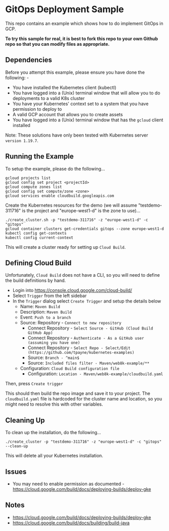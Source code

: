 GitOps Deployment Sample
========================

This repo contains an example which shows how to do implement GitOps in GCP.

**To try this sample for real, it is best to fork this repo to your own Github repo so that you can modify files as appropriate.**

Dependencies
------------
Before you attempt this example, please ensure you have done the following: -
- You have installed the Kubernetes client (kubectl)
- You have logged into a (Unix) terminal window that will allow you to do deployments to a valid K8s cluster
- You have your Kubernetes' context set to a system that you have permission to deploy to
- A valid GCP account that allows you to create assets
- You have logged into a (Unix) terminal window that has the `gcloud` client installed

Note: These solutions have only been tested with Kubernetes server `version 1.19.7`.

Running the Example
-------------------
To setup the example, please do the following...

    gcloud projects list
    gcloud config set project <projectId>
    gcloud compute zones list
    gcloud config set compute/zone <zone>
    gcloud services enable cloudbuild.googleapis.com

Create the Kubernetes resources for the demo (we will assume "testdemo-311716" is the project and
"europe-west1-d" is the zone to use)...

    ./create_cluster.sh -p "testdemo-311716" -z "europe-west1-d" -c "gitops"
    gcloud container clusters get-credentials gitops --zone europe-west1-d
    kubectl config get-contexts
    kubectl config current-context

This will create a cluster ready for setting up `Cloud Build`.

Defining Cloud Build
--------------------
Unfortunately, `Cloud Build` does not have a CLI, so you will need to define the build definitions by hand.

* Login into https://console.cloud.google.com/cloud-build/
* Select `Trigger` from the left sidebar
* In the `Trigger` dialog select `Create Trigger` and setup the details below
  * Name: `Maven Build`
  * Description: `Maven Build`
  * Event: `Push to a branch`
  * Source: Repository - `Connect to new repository`
    * Connect Repository - `Select Source - GitHub (Cloud Build GitHub App)`
    * Connect Repository - `Authenticate - As a GitHub user (assuming you have one)`
    * Connect Repository - `Select Repo - Select/Edit (https://github.com/tpayne/kubernetes-examples)`
    * Source: `Branch - ^main$`
    * Source: `Included files filter - Maven/web8k-example/**`
  * Configuration: `Cloud Build configuration file`
    * Configuration: `Location - Maven/web8k-example/cloudbuild.yaml`

Then, press `Create trigger`

This should then build the repo image and save it to your project. The `cloudbuild.yaml` file is hardcoded for the cluster name and location, so you might need to resolve this with other variables.

Cleaning Up
-----------
To clean up the installation, do the following...

    ./create_cluster -p "testdemo-311716" -z "europe-west1-d" -c "gitops" --clean-up

This will delete all your Kubernetes installation.

Issues
------
- You may need to enable permission as documented - https://cloud.google.com/build/docs/deploying-builds/deploy-gke

Notes
-----
- https://cloud.google.com/build/docs/deploying-builds/deploy-gke
- https://cloud.google.com/build/docs/building/build-java

